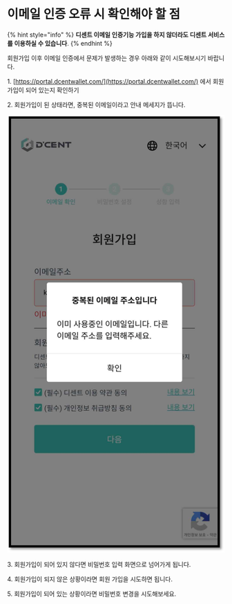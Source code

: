 # 이메일 인증 오류 시 확인해야 할 점

{% hint style="info" %}
**디센트 이메일 인증기능 가입을 하지 않더라도 디센트 서비스를 이용하실 수 있습니다**.
{% endhint %}

회원가입 이후 이메일 인증에서 문제가 발생하는 경우 아래와 같이 시도해보시기 바랍니다.

1\. [https://portal.dcentwallet.com/](https://portal.dcentwallet.com/) 에서 회원가입이 되어 있는지 확인하기

2\. 회원가입이 된 상태라면, 중복된 이메일이라고 안내 메세지가 뜹니다.

![](../.gitbook/assets/인증-01.png)

3\. 회원가입이 되어 있지 않다면 비밀번호 입력 화면으로 넘어가게 됩니다.

4\. 회원가입이 되지 않은 상황이라면 회원 가입을 시도하면 됩니다.

5\. 회원가입이 되어 있는 상황이라면 비밀번호 변경을 시도해보세요.
